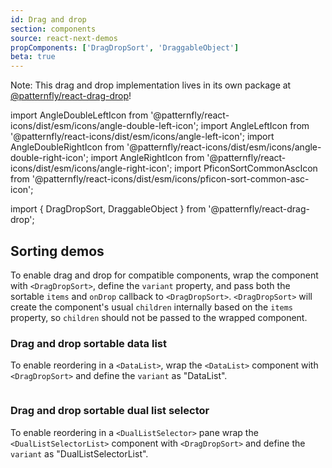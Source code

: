 ```yaml
---
id: Drag and drop
section: components
source: react-next-demos
propComponents: ['DragDropSort', 'DraggableObject']
beta: true
---
```


Note: This drag and drop implementation lives in its own package at [@patternfly/react-drag-drop](https://www.npmjs.com/package/@patternfly/react-drag-drop)!

import AngleDoubleLeftIcon from '@patternfly/react-icons/dist/esm/icons/angle-double-left-icon';
import AngleLeftIcon from '@patternfly/react-icons/dist/esm/icons/angle-left-icon';
import AngleDoubleRightIcon from '@patternfly/react-icons/dist/esm/icons/angle-double-right-icon';
import AngleRightIcon from '@patternfly/react-icons/dist/esm/icons/angle-right-icon';
import PficonSortCommonAscIcon from '@patternfly/react-icons/dist/esm/icons/pficon-sort-common-asc-icon';

import { DragDropSort, DraggableObject } from '@patternfly/react-drag-drop';

## Sorting demos

To enable drag and drop for compatible components, wrap the component with `<DragDropSort>`, define the `variant` property, and pass both the sortable `items` and `onDrop` callback to `<DragDropSort>`. `<DragDropSort>` will create the component's usual `children` internally based on the `items` property, so `children` should not be passed to the wrapped component.

### Drag and drop sortable data list

To enable reordering in a `<DataList>`, wrap the `<DataList>` component with `<DragDropSort>` and define the `variant` as "DataList".

```ts file="./DataListDraggable.tsx"

```

### Drag and drop sortable dual list selector

To enable reordering in a `<DualListSelector>` pane wrap the `<DualListSelectorList>` component with `<DragDropSort>` and define the `variant` as "DualListSelectorList".

```ts file="./DualListSelectorDraggable.tsx"

```
